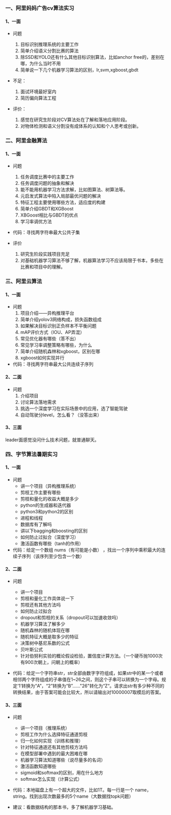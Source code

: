 ### 一、阿里妈妈广告cv算法实习
#### 1、一面
- 问题
  1. 目标识别推理系统的主要工作
  2. 简单介绍语义分割比赛的算法
  3. 除SSD和YOLO还有什么其他目标识别算法，比如anchor free的，差别在哪，为什么当时不用
  4. 简单说一下几个机器学习算法的区别，lr,svm,xgboost,gbdt

- 不足：
  1. 面试环境最好室内
  2. 简历偏向算法工程

- 评价：
  1. 感觉在研究生阶段对CV算法处在了解和落地应用阶段。
  2. 对物体检测和语义分割没有成体系的认知和个人思考或创新。

### 二、阿里金融算法
#### 1、一面
- 问题
  1. 任务调度比赛中的主要工作
  2. 任务调度问题的抽象和解决
  3. 能不能用机器学习方法求解，比如图算法、树算法等。
  4. 元启发式算法中陷入局部最优问题的解决
  5. 特征工程主要使用哪些方法，适应度的构建
  6. 简单介绍GBDT和XGBoost
  7. XBGoost相比与GBDT的优点
  8. 学习率调优方法

- 代码：寻找两字符串最大公共子集

- 评价
  1. 研究生阶段实践项目充足
  2. 对基础机器学习算法不够了解，机器算法学习不应该局限于书本，多些在比赛和项目中的理解。

### 三、阿里云算法
#### 1、一面
- 问题
  1. 项目介绍——异构推理平台
  2. 简单介绍yolov3网络构成，损失函数组成
  3. 如果解决目标识别正负样本不平衡问题
  4. mAP评价方式（IOU、AP弄混）
  5. 常见优化器有哪些（答不出）
  6. 常见学习率调整策略有哪些，为什么
  7. 简单介绍随机森林和xgboost，区别在哪
  8. xgboost如何实现并行
- 代码：寻找两字符串最大公共连续子序列

#### 2、二面
- 问题
  1. 介绍项目
  2. 讨论算法落地需求
  3. 挑选一个深度学习在实际场景中的应用，选了智能驾驶
  4. 自动驾驶分level，怎么看？（没答出来）

#### 3、三面
leader面感觉没问什么技术问题，就普通聊天。

### 四、字节算法暑期实习
#### 1、一面
- 问题
  - 讲一个项目（异构推理系统）
  - 剪枝工作主要有哪些
  - 剪枝和量化的收益大概是多少
  - python的生成器和迭代器
  - python3和python2的区别
  - 进程和线程
  - 数据库有了解吗
  - 讲以下bagging和boosting的区别
  - 如何防止过拟合（深度学习）
  - 激活函数有哪些（tanh的作用）
- 代码：给定一个数组 nums（有可能是小数） ，找出一个序列中乘积最大的连续子序列（该序列至少包含一个数）

#### 2、二面
- 问题
  - 讲一个项目
  - 剪枝和量化工作具体说一下
  - 剪枝还有其他方法吗
  - 如何防止过拟合
  - dropout和剪枝的关系（dropout可以加速收敛吗）
  - 机器学习算法了解多少
  - 随机森林的随机体现在哪
  - 随机特征大概是取多少的特征
  - 决策树中基尼系数的公式
  - 贝叶斯公式
  - 针对伯努利实验的概论假设检验，置信度计算方法。（一个硬币抛1000次有900次朝上，问朝上的概率）

- 代码：给定一个字符串str，str全部由数字字符组成，如果str中的某一个或者相邻两个字符组成的子串值在1~26之间，则这个子串可以转换为一个字母。规定‘1’转换为“A”，“2”转换为“B”......"26"转化为“Z“。请求出str有多少种不同的转换结果，由于答案可能会比较大，所以请输出对10000007取模后的答案。

#### 3、三面
- 问题
  - 讲一个项目（推理系统）
  - 剪枝工作为什么选择特征通道剪枝
  - 归一化如何实现（训练和推理）
  - 针对特征通道还有其他剪枝方法吗
  - 在模型部署中遇到的最大困难在哪
  - 机器学习算法知道哪些（说尽量多的名词）
  - 激活函数知道哪些
  - sigmoid和softmax的区别，用在什么地方
  - softmax怎么实现（计算公式）

- 代码：本地磁盘上有一个超大的文件，比如1T。每一行是一个 name，string。找到出现次数最多的5个name（大数据找topk问题）
- 建议：看数据结构的那本书，多了解机器学习基础。